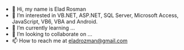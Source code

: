 - 👋 Hi, my name is Elad Rosman
- 👀 I’m interested in VB.NET, ASP.NET, SQL Server, Microsoft Access, JavaScript, VB6, VBA and Android.
- 🌱 I’m currently learning ...
- 💞️ I’m looking to collaborate on ...
- 📫 How to reach me at eladrozman@gmail.com

<!---
eladrozman/eladrozman is a ✨ special ✨ repository because its `README.md` (this file) appears on your GitHub profile.
You can click the Preview link to take a look at your changes.
--->
